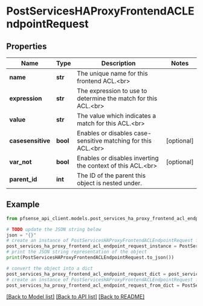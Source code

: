 # PostServicesHAProxyFrontendACLEndpointRequest


## Properties

Name | Type | Description | Notes
------------ | ------------- | ------------- | -------------
**name** | **str** | The unique name for this frontend ACL.&lt;br&gt; | 
**expression** | **str** | The expression to use to determine the match for this ACL.&lt;br&gt; | 
**value** | **str** | The value which indicates a match for this ACL.&lt;br&gt; | 
**casesensitive** | **bool** | Enables or disables case-sensitive matching for this ACL.&lt;br&gt; | [optional] 
**var_not** | **bool** | Enables or disables inverting the context of this ACL.&lt;br&gt; | [optional] 
**parent_id** | **int** | The ID of the parent this object is nested under. | 

## Example

```python
from pfsense_api_client.models.post_services_ha_proxy_frontend_acl_endpoint_request import PostServicesHAProxyFrontendACLEndpointRequest

# TODO update the JSON string below
json = "{}"
# create an instance of PostServicesHAProxyFrontendACLEndpointRequest from a JSON string
post_services_ha_proxy_frontend_acl_endpoint_request_instance = PostServicesHAProxyFrontendACLEndpointRequest.from_json(json)
# print the JSON string representation of the object
print(PostServicesHAProxyFrontendACLEndpointRequest.to_json())

# convert the object into a dict
post_services_ha_proxy_frontend_acl_endpoint_request_dict = post_services_ha_proxy_frontend_acl_endpoint_request_instance.to_dict()
# create an instance of PostServicesHAProxyFrontendACLEndpointRequest from a dict
post_services_ha_proxy_frontend_acl_endpoint_request_from_dict = PostServicesHAProxyFrontendACLEndpointRequest.from_dict(post_services_ha_proxy_frontend_acl_endpoint_request_dict)
```
[[Back to Model list]](../README.md#documentation-for-models) [[Back to API list]](../README.md#documentation-for-api-endpoints) [[Back to README]](../README.md)


